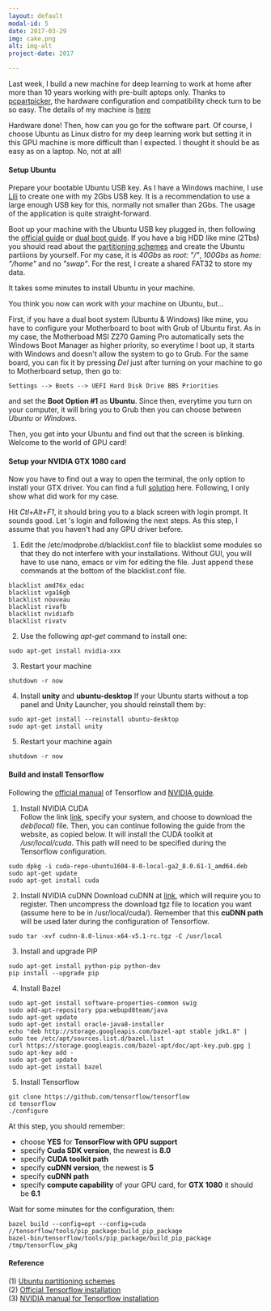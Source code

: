```yaml
---
layout: default
modal-id: 5
date: 2017-03-29
img: cake.png
alt: img-alt
project-date: 2017

---
```

Last week, I build a new machine for deep learning to work at home after more than 10 years working with pre-built aptops only. Thanks to [pcpartpicker](https://pcpartpicker.com), the hardware configuration and compatibility check turn to be so easy. The details of my machine is [here](https://it.pcpartpicker.com/user/towardthesea/saved/qBGwP6)

Hardware done! Then, how can you go for the software part. Of course, I choose Ubuntu as Linux distro for my deep learning work but setting it in this GPU machine is more difficult than I expected. I thought it should be as easy as on a laptop. No, not at all!

#### Setup Ubuntu
Prepare your bootable Ubuntu USB key. As I have a Windows machine, I use [Lili](https://www.linuxliveusb.com/) to create one with my 2Gbs USB key. It is a recommendation to use a large enough USB key for this, normally not smaller than 2Gbs. The usage of the application is quite straight-forward.

Boot up your machine with the Ubuntu USB key plugged in, then following the [official guide](https://www.ubuntu.com/download/desktop/install-ubuntu-desktop) or [dual boot guide](http://www.tecmint.com/install-ubuntu-16-04-alongside-with-windows-10-or-8-in-dual-boot/). If you have a big HDD like mine (2Tbs) you should read about the [partitioning schemes](https://help.ubuntu.com/community/PartitioningSchemes) and create the Ubuntu partiions by yourself. For my case, it is *40Gbs* as *root: "/"*, *100Gbs* as *home: "/home"* and no *"swap"*. For the rest, I create a shared FAT32 to store my data.

It takes some minutes to install Ubuntu in your machine.

You think you now can work with your machine on Ubuntu, but...

First, if you have a dual boot system (Ubuntu & Windows) like mine, you have to configure your Motherboard to boot with Grub of Ubuntu first. As in my case, the Motherboad MSI Z270 Gaming Pro automatically sets the Windows Boot Manager as higher priority, so everytime I boot up, it starts with Windows and doesn't allow the system to go to Grub. For the same board, you can fix it by pressing *Del* just after turning on your machine to go to Motherboard setup, then go to:

```
Settings --> Boots --> UEFI Hard Disk Drive BBS Priorities
```
and set the **Boot Option #1** as **Ubuntu**. Since then, everytime you turn on your computer, it will bring you to Grub then you can choose between *Ubuntu* or *Windows*.

Then, you get into your Ubuntu and find out that the screen is blinking. Welcome to the world of GPU card!


#### Setup your NVIDIA GTX 1080 card
Now you have to find out a way to open the terminal, the only option to install your GTX driver. You can find a full [solution](http://abhay.harpale.net/blog/linux/nvidia-gtx-1080-installation-on-ubuntu-16-04-lts/) here. Following, I only show what did work for my case. 

Hit *Ctl+Alt+F1*, it should bring you to a black screen with login prompt. It sounds good. Let 's login and following the next steps. As this step, I assume that you haven't had any GPU driver before. 
1. Edit the /etc/modprobe.d/blacklist.conf file to blacklist some modules so that they do not interfere with your installations. Without GUI, you will have to use nano, emacs or vim for editing the file. Just append these commands at the bottom of the blacklist.conf file.
```
blacklist amd76x_edac  
blacklist vga16gb  
blacklist nouveau  
blacklist rivafb  
blacklist nvidiafb  
blacklist rivatv  
```

2. Use the following *apt-get* command to install one:
```
sudo apt-get install nvidia-xxx
``` 

3. Restart your machine
```
shutdown -r now
```

4. Install **unity** and **ubuntu-desktop**
If your Ubuntu starts without a top panel and Unity Launcher, you should reinstall them by:
```
sudo apt-get install --reinstall ubuntu-desktop
sudo apt-get install unity
```

5. Restart your machine again
```
shutdown -r now
```

#### Build and install Tensorflow

Following the [official manual](https://www.tensorflow.org/install/install_sources) of Tensorflow and [NVIDIA guide](http://www.nvidia.com/object/gpu-accelerated-applications-tensorflow-installation.html).

1. Install NVIDIA CUDA  
  Follow the link [link](https://developer.nvidia.com/cuda-downloads), specify your system, and choose to download the *deb(local)* file. Then, you can continue following the guide from the website, as copied below. It will install the CUDA toolkit at */usr/local/cuda*. This path will need to be specified during the Tensorflow configuration.
```
sudo dpkg -i cuda-repo-ubuntu1604-8-0-local-ga2_8.0.61-1_amd64.deb
sudo apt-get update
sudo apt-get install cuda
```

2. Install NVIDIA cuDNN
  Download cuDNN at [link](https://developer.nvidia.com/cudnn), which will require you to register. Then uncompress the download tgz file to location you want (assume here to be in /usr/local/cuda/). Remember that this **cuDNN path** will be used later during the configuration of Tensorflow. 
```
sudo tar -xvf cudnn-8.0-linux-x64-v5.1-rc.tgz -C /usr/local
```

3. Install and upgrade PIP
```
sudo apt-get install python-pip python-dev
pip install --upgrade pip
```

4. Install Bazel
```
sudo apt-get install software-properties-common swig 
sudo add-apt-repository ppa:webupd8team/java 
sudo apt-get update 
sudo apt-get install oracle-java8-installer 
echo "deb http://storage.googleapis.com/bazel-apt stable jdk1.8" | sudo tee /etc/apt/sources.list.d/bazel.list 
curl https://storage.googleapis.com/bazel-apt/doc/apt-key.pub.gpg | sudo apt-key add - 
sudo apt-get update 
sudo apt-get install bazel
```

5. Install Tensorflow
```
git clone https://github.com/tensorflow/tensorflow
cd tensorflow 
./configure
```
At this step, you should remember:
  - choose **YES** for **TensorFlow with GPU support**
  - specify **Cuda SDK version**, the newest is **8.0**
  - specify **CUDA toolkit path**
  - specify **cuDNN version**, the newest is **5**
  - specify **cuDNN path**
  - specify **compute capability** of your GPU card, for **GTX 1080** it should be **6.1**

Wait for some minutes for the configuration, then:
```
bazel build --config=opt --config=cuda //tensorflow/tools/pip_package:build_pip_package  
bazel-bin/tensorflow/tools/pip_package/build_pip_package /tmp/tensorflow_pkg

```


#### Reference  

(1) [Ubuntu partitioning schemes](https://help.ubuntu.com/community/PartitioningSchemes)  
(2) [Official Tensorflow installation](https://www.tensorflow.org/install/install_sources)  
(3) [NVIDIA manual for Tensorflow installation](http://www.nvidia.com/object/gpu-accelerated-applications-tensorflow-installation.html)


